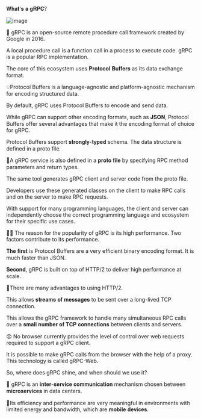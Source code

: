 𝐖𝐡𝐚𝐭'𝐬 𝐚 𝐠𝐑𝐏𝐂?

![image](https://user-images.githubusercontent.com/9858164/224232634-bc1b96a1-8fc3-4750-a753-a67d71460b38.png)

📖 gRPC is an open-source remote procedure call framework created by Google in 2016.

A local procedure call is a function call in a process to execute code. gRPC is a popular RPC implementation.

The core of this ecosystem uses 𝐏𝐫𝐨𝐭𝐨𝐜𝐨𝐥 𝐁𝐮𝐟𝐟𝐞𝐫𝐬 as its data exchange format.

💡Protocol Buffers is a language-agnostic and platform-agnostic mechanism for encoding structured data.

By default, gRPC uses Protocol Buffers to encode and send data.

While gRPC can support other encoding formats, such as 𝐉𝐒𝐎𝐍, Protocol Buffers offer several advantages that make it the encoding format of choice for gRPC.

Protocol Buffers support 𝐬𝐭𝐫𝐨𝐧𝐠𝐥𝐲-𝐭𝐲𝐩𝐞𝐝 schema. The data structure is defined in a proto file.

📌A gRPC service is also defined in a 𝐩𝐫𝐨𝐭𝐨 𝐟𝐢𝐥𝐞 by specifying RPC method parameters and return types.

The same tool generates gRPC client and server code from the proto file.

Developers use these generated classes on the client to make RPC calls and on the server to make RPC requests.

With support for many programming languages, the client and server can independently choose the correct programming language and ecosystem for their specific use cases.

💪🏻 The reason for the popularity of gRPC is its high performance. Two factors contribute to its performance.

𝐓𝐡𝐞 𝐟𝐢𝐫𝐬𝐭 is Protocol Buffers are a very efficient binary encoding format. It is much faster than JSON.

𝐒𝐞𝐜𝐨𝐧𝐝, gRPC is built on top of HTTP/2 to deliver high performance at scale.

📌There are many advantages to using HTTP/2.

This allows 𝐬𝐭𝐫𝐞𝐚𝐦𝐬 𝐨𝐟 𝐦𝐞𝐬𝐬𝐚𝐠𝐞𝐬 to be sent over a long-lived TCP connection.

This allows the gRPC framework to handle many simultaneous RPC calls over a 𝐬𝐦𝐚𝐥𝐥 𝐧𝐮𝐦𝐛𝐞𝐫 𝐨𝐟 𝐓𝐂𝐏 𝐜𝐨𝐧𝐧𝐞𝐜𝐭𝐢𝐨𝐧𝐬 between clients and servers.

😞 No browser currently provides the level of control over web requests required to support a gRPC client.

It is possible to make gRPC calls from the browser with the help of a proxy. This technology is called gRPC-Web.

So, where does gRPC shine, and when should we use it?

👬 gRPC is an 𝐢𝐧𝐭𝐞𝐫-𝐬𝐞𝐫𝐯𝐢𝐜𝐞 𝐜𝐨𝐦𝐦𝐮𝐧𝐢𝐜𝐚𝐭𝐢𝐨𝐧 mechanism chosen between 𝐦𝐢𝐜𝐫𝐨𝐬𝐞𝐫𝐯𝐢𝐜𝐞𝐬 in data centers.

📱Its efficiency and performance are very meaningful in environments with limited energy and bandwidth, which are 𝐦𝐨𝐛𝐢𝐥𝐞 𝐝𝐞𝐯𝐢𝐜𝐞𝐬.
